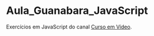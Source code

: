 # Aula_Guanabara_JavaScript
Exercícios em JavaScript do canal [Curso em Vídeo](https://www.youtube.com/playlist?list=PLHz_AreHm4dlsK3Nr9GVvXCbpQyHQl1o1).
